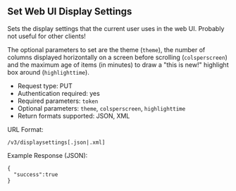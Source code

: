 Set Web UI Display Settings
---------------------------

Sets the display settings that the current user uses in the web UI. Probably not useful for other clients!

The optional parameters to set are the theme (`theme`), the number of columns displayed horizontally on a screen before scrolling (`colsperscreen`) and the maximum age of items (in minutes) to draw a "this is new!" highlight box around (`highlighttime`).

* Request type: PUT
* Authentication required: yes
* Required parameters: `token`
* Optional parameters: `theme`, `colsperscreen`, `highlighttime`
* Return formats supported: JSON, XML

URL Format:

    /v3/displaysettings[.json|.xml]

Example Response (JSON):

    {
      "success":true
    }
